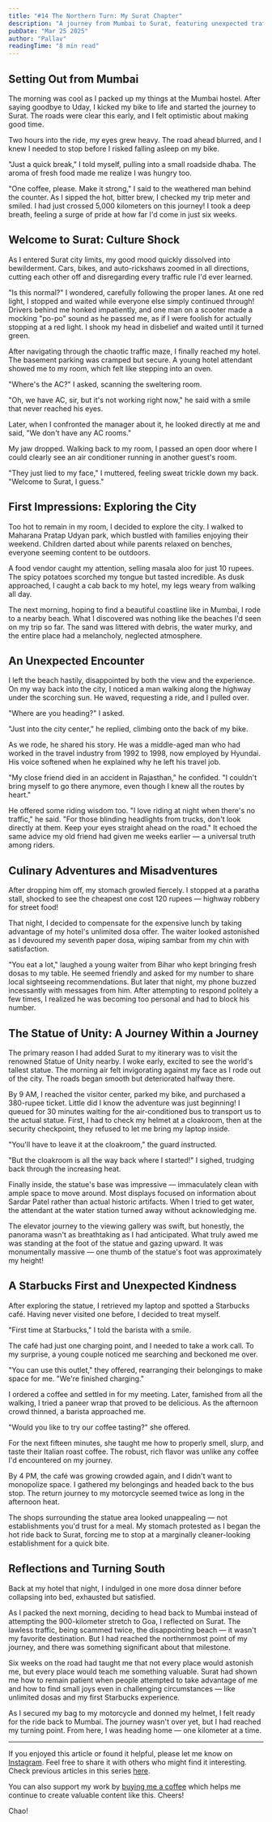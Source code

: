 ```yaml
---
title: "#14 The Northern Turn: My Surat Chapter"
description: "A journey from Mumbai to Surat, featuring unexpected traffic culture shocks, local encounters, and a quest to visit the world's tallest statue, while navigating through the city's unique challenges and experiences."
pubDate: "Mar 25 2025"
author: "Pallav"
readingTime: "8 min read"
---
```


## Setting Out from Mumbai

The morning was cool as I packed up my things at the Mumbai hostel. After saying goodbye to Uday, I kicked my bike to life and started the journey to Surat. The roads were clear this early, and I felt optimistic about making good time.

Two hours into the ride, my eyes grew heavy. The road ahead blurred, and I knew I needed to stop before I risked falling asleep on my bike.

"Just a quick break," I told myself, pulling into a small roadside dhaba. The aroma of fresh food made me realize I was hungry too.

"One coffee, please. Make it strong," I said to the weathered man behind the counter. As I sipped the hot, bitter brew, I checked my trip meter and smiled. I had just crossed 5,000 kilometers on this journey! I took a deep breath, feeling a surge of pride at how far I'd come in just six weeks.

## Welcome to Surat: Culture Shock

As I entered Surat city limits, my good mood quickly dissolved into bewilderment. Cars, bikes, and auto-rickshaws zoomed in all directions, cutting each other off and disregarding every traffic rule I'd ever learned.

"Is this normal?" I wondered, carefully following the proper lanes. At one red light, I stopped and waited while everyone else simply continued through! Drivers behind me honked impatiently, and one man on a scooter made a mocking "po-po" sound as he passed me, as if I were foolish for actually stopping at a red light. I shook my head in disbelief and waited until it turned green.

After navigating through the chaotic traffic maze, I finally reached my hotel. The basement parking was cramped but secure. A young hotel attendant showed me to my room, which felt like stepping into an oven.

"Where's the AC?" I asked, scanning the sweltering room.

"Oh, we have AC, sir, but it's not working right now," he said with a smile that never reached his eyes.

Later, when I confronted the manager about it, he looked directly at me and said, "We don't have any AC rooms."

My jaw dropped. Walking back to my room, I passed an open door where I could clearly see an air conditioner running in another guest's room.

"They just lied to my face," I muttered, feeling sweat trickle down my back. "Welcome to Surat, I guess."

## First Impressions: Exploring the City

Too hot to remain in my room, I decided to explore the city. I walked to Maharana Pratap Udyan park, which bustled with families enjoying their weekend. Children darted about while parents relaxed on benches, everyone seeming content to be outdoors.

A food vendor caught my attention, selling masala aloo for just 10 rupees. The spicy potatoes scorched my tongue but tasted incredible. As dusk approached, I caught a cab back to my hotel, my legs weary from walking all day.

The next morning, hoping to find a beautiful coastline like in Mumbai, I rode to a nearby beach. What I discovered was nothing like the beaches I'd seen on my trip so far. The sand was littered with debris, the water murky, and the entire place had a melancholy, neglected atmosphere.

## An Unexpected Encounter

I left the beach hastily, disappointed by both the view and the experience. On my way back into the city, I noticed a man walking along the highway under the scorching sun. He waved, requesting a ride, and I pulled over.

"Where are you heading?" I asked.

"Just into the city center," he replied, climbing onto the back of my bike.

As we rode, he shared his story. He was a middle-aged man who had worked in the travel industry from 1992 to 1998, now employed by Hyundai. His voice softened when he explained why he left his travel job.

"My close friend died in an accident in Rajasthan," he confided. "I couldn't bring myself to go there anymore, even though I knew all the routes by heart."

He offered some riding wisdom too. "I love riding at night when there's no traffic," he said. "For those blinding headlights from trucks, don't look directly at them. Keep your eyes straight ahead on the road." It echoed the same advice my old friend had given me weeks earlier — a universal truth among riders.

## Culinary Adventures and Misadventures

After dropping him off, my stomach growled fiercely. I stopped at a paratha stall, shocked to see the cheapest one cost 120 rupees — highway robbery for street food!

That night, I decided to compensate for the expensive lunch by taking advantage of my hotel's unlimited dosa offer. The waiter looked astonished as I devoured my seventh paper dosa, wiping sambar from my chin with satisfaction.

"You eat a lot," laughed a young waiter from Bihar who kept bringing fresh dosas to my table. He seemed friendly and asked for my number to share local sightseeing recommendations. But later that night, my phone buzzed incessantly with messages from him. After attempting to respond politely a few times, I realized he was becoming too personal and had to block his number.

## The Statue of Unity: A Journey Within a Journey

The primary reason I had added Surat to my itinerary was to visit the renowned Statue of Unity nearby. I woke early, excited to see the world's tallest statue. The morning air felt invigorating against my face as I rode out of the city. The roads began smooth but deteriorated halfway there.

By 9 AM, I reached the visitor center, parked my bike, and purchased a 380-rupee ticket. Little did I know the adventure was just beginning! I queued for 30 minutes waiting for the air-conditioned bus to transport us to the actual statue. First, I had to check my helmet at a cloakroom, then at the security checkpoint, they refused to let me bring my laptop inside.

"You'll have to leave it at the cloakroom," the guard instructed.

"But the cloakroom is all the way back where I started!" I sighed, trudging back through the increasing heat.

Finally inside, the statue's base was impressive — immaculately clean with ample space to move around. Most displays focused on information about Sardar Patel rather than actual historic artifacts. When I tried to get water, the attendant at the water station turned away without acknowledging me.

The elevator journey to the viewing gallery was swift, but honestly, the panorama wasn't as breathtaking as I had anticipated. What truly awed me was standing at the foot of the statue and gazing upward. It was monumentally massive — one thumb of the statue's foot was approximately my height!

## A Starbucks First and Unexpected Kindness

After exploring the statue, I retrieved my laptop and spotted a Starbucks café. Having never visited one before, I decided to treat myself.

"First time at Starbucks," I told the barista with a smile.

The café had just one charging point, and I needed to take a work call. To my surprise, a young couple noticed me searching and beckoned me over.

"You can use this outlet," they offered, rearranging their belongings to make space for me. "We're finished charging."

I ordered a coffee and settled in for my meeting. Later, famished from all the walking, I tried a paneer wrap that proved to be delicious. As the afternoon crowd thinned, a barista approached me.

"Would you like to try our coffee tasting?" she offered.

For the next fifteen minutes, she taught me how to properly smell, slurp, and taste their Italian roast coffee. The robust, rich flavor was unlike any coffee I'd encountered on my journey.

By 4 PM, the café was growing crowded again, and I didn't want to monopolize space. I gathered my belongings and headed back to the bus stop. The return journey to my motorcycle seemed twice as long in the afternoon heat.

The shops surrounding the statue area looked unappealing — not establishments you'd trust for a meal. My stomach protested as I began the hot ride back to Surat, forcing me to stop at a marginally cleaner-looking establishment for a quick bite.

## Reflections and Turning South

Back at my hotel that night, I indulged in one more dosa dinner before collapsing into bed, exhausted but satisfied.

As I packed the next morning, deciding to head back to Mumbai instead of attempting the 900-kilometer stretch to Goa, I reflected on Surat. The lawless traffic, being scammed twice, the disappointing beach — it wasn't my favorite destination. But I had reached the northernmost point of my journey, and there was something significant about that milestone.

Six weeks on the road had taught me that not every place would astonish me, but every place would teach me something valuable. Surat had shown me how to remain patient when people attempted to take advantage of me and how to find small joys even in challenging circumstances — like unlimited dosas and my first Starbucks experience.

As I secured my bag to my motorcycle and donned my helmet, I felt ready for the ride back to Mumbai. The journey wasn't over yet, but I had reached my turning point. From here, I was heading home — one kilometer at a time.

---

If you enjoyed this article or found it helpful, please let me know on [Instagram](https://www.instagram.com/pallav_jha26/). Feel free to share it with others who might find it interesting. Check previous articles in this series [here](/blog).

You can also support my work by [buying me a coffee](https://buymeacoffee.com/pallavjha) which helps me continue to create valuable content like this. Cheers!

Chao!